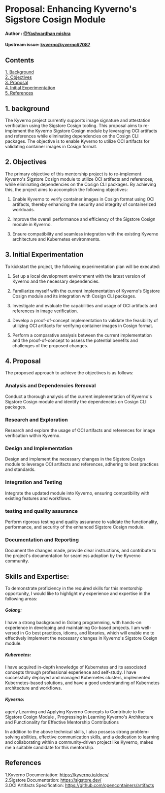 # Proposal: Enhancing Kyverno's Sigstore Cosign Module
#### Author : [@Yashvardhan mishra](https://github.com/yashvardhanmishra)

#### Upstream issue: [kyverno/kyverno#7087](https://github.com/kyverno/kyverno/issues/7087)



## Contents
[1. Background](#1-background)   
[2. Objectives](#2-objectives)    
[3. Proposal](#3-proposal)        
[4. Initial Experimentation](#4-initial-experimentation)   
[5. References](#5-references)

## 1. background
The Kyverno project currently supports image signature and attestation verification using the Sigstore Cosign tooling. This proposal aims to re-implement the Kyverno Sigstore Cosign module by leveraging OCI artifacts and references while eliminating dependencies on the Cosign CLI packages. The objective is to enable Kyverno to utilize OCI artifacts for validating container images in Cosign format.

## 2. Objectives 
The primary objective of this mentorship project is to re-implement Kyverno's Sigstore Cosign module to utilize OCI artifacts and references, while eliminating dependencies on the Cosign CLI packages. By achieving this, the project aims to accomplish the following objectives:

1. Enable Kyverno to verify container images in Cosign format using OCI artifacts, thereby enhancing the security and integrity of containerized workloads.

2. Improve the overall performance and efficiency of the Sigstore Cosign module in Kyverno.

3. Ensure compatibility and seamless integration with the existing Kyverno architecture and Kubernetes environments.
## 3. Initial Experimentation
To kickstart the project, the following experimentation plan will be executed:

1. Set up a local development environment with the latest version of Kyverno and the necessary dependencies.    

2. Familiarize myself with the current implementation of Kyverno's Sigstore Cosign module and its integration with Cosign CLI packages.  

3. Investigate and evaluate the capabilities and usage of OCI artifacts and references in image verification. 

4. Develop a proof-of-concept implementation to validate the feasibility of utilizing OCI artifacts for verifying container images in Cosign format.            

5. Perform a comparative analysis between the current implementation and the proof-of-concept to assess the potential benefits and challenges of the proposed changes.
## 4. Proposal
The proposed approach to achieve the objectives is as follows:

### Analysis and Dependencies Removal
Conduct a thorough analysis of the current implementation of Kyverno's Sigstore Cosign module and identify the dependencies on Cosign CLI packages.     
### Research and Exploration
Research and explore the usage of OCI artifacts and references for image verification within Kyverno.
### Design and Implementation
Design and implement the necessary changes in the Sigstore Cosign module to leverage OCI artifacts and references, adhering to best practices and standards.         

### Integration and Testing
Integrate the updated module into Kyverno, ensuring compatibility with existing features and workflows. 
### testing and quality assurance
Perform rigorous testing and quality assurance to validate the functionality, performance, and security of the enhanced Sigstore Cosign module.         
### Documentation and Reporting
Document the changes made, provide clear instructions, and contribute to the project's documentation for seamless adoption by the Kyverno community.
## Skills and Expertise:
To demonstrate proficiency in the required skills for this mentorship opportunity, I would like to highlight my experience and expertise in the following areas:

##### Golang:
I have a strong background in Golang programming, with hands-on experience in developing and maintaining Go-based projects. I am well-versed in Go best practices, idioms, and libraries, which will enable me to effectively implement the necessary changes in Kyverno's Sigstore Cosign module.

##### Kubernetes: 
I have acquired in-depth knowledge of Kubernetes and its associated concepts through professional experience and self-study. I have successfully deployed and managed Kubernetes clusters, implemented Kubernetes-based solutions, and have a good understanding of Kubernetes architecture and workflows. 

##### Kyverno:
agerly Learning and Applying Kyverno Concepts to Contribute to the Sigstore Cosign Module , Progressing in Learning Kyverno's Architecture and Functionality for Effective Mentorship Contributions



In addition to the above technical skills, I also possess strong problem-solving abilities, effective communication skills, and a dedication to learning and collaborating within a community-driven project like Kyverno, makes me a suitable candidate for this mentorship.




## References

1.Kyverno Documentation: https://kyverno.io/docs/            
2.Sigstore Documentation: https://sigstore.dev/      
3.OCI Artifacts Specification: https://github.com/opencontainers/artifacts
